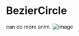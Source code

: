 # BezierCircle
can do more anim.
![image](https://github.com/q422013/BezierCircle/blob/master/test.gif)
